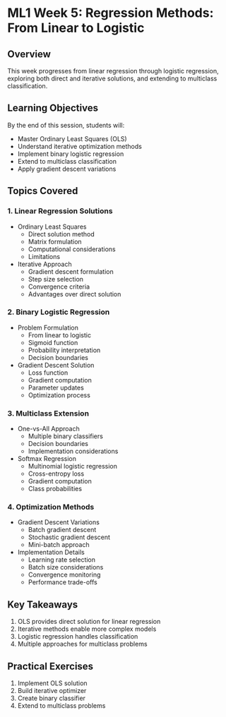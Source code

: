# ML1 Week 5: Regression Methods: From Linear to Logistic

## Overview
This week progresses from linear regression through logistic regression, exploring both direct and iterative solutions, and extending to multiclass classification.

## Learning Objectives
By the end of this session, students will:
- Master Ordinary Least Squares (OLS)
- Understand iterative optimization methods
- Implement binary logistic regression
- Extend to multiclass classification
- Apply gradient descent variations

## Topics Covered

### 1. Linear Regression Solutions
- Ordinary Least Squares
  * Direct solution method
  * Matrix formulation
  * Computational considerations
  * Limitations
- Iterative Approach
  * Gradient descent formulation
  * Step size selection
  * Convergence criteria
  * Advantages over direct solution

### 2. Binary Logistic Regression
- Problem Formulation
  * From linear to logistic
  * Sigmoid function
  * Probability interpretation
  * Decision boundaries
- Gradient Descent Solution
  * Loss function
  * Gradient computation
  * Parameter updates
  * Optimization process

### 3. Multiclass Extension
- One-vs-All Approach
  * Multiple binary classifiers
  * Decision boundaries
  * Implementation considerations
- Softmax Regression
  * Multinomial logistic regression
  * Cross-entropy loss
  * Gradient computation
  * Class probabilities

### 4. Optimization Methods
- Gradient Descent Variations
  * Batch gradient descent
  * Stochastic gradient descent
  * Mini-batch approach
- Implementation Details
  * Learning rate selection
  * Batch size considerations
  * Convergence monitoring
  * Performance trade-offs

## Key Takeaways
1. OLS provides direct solution for linear regression
2. Iterative methods enable more complex models
3. Logistic regression handles classification
4. Multiple approaches for multiclass problems

## Practical Exercises
1. Implement OLS solution
2. Build iterative optimizer
3. Create binary classifier
4. Extend to multiclass problems 
